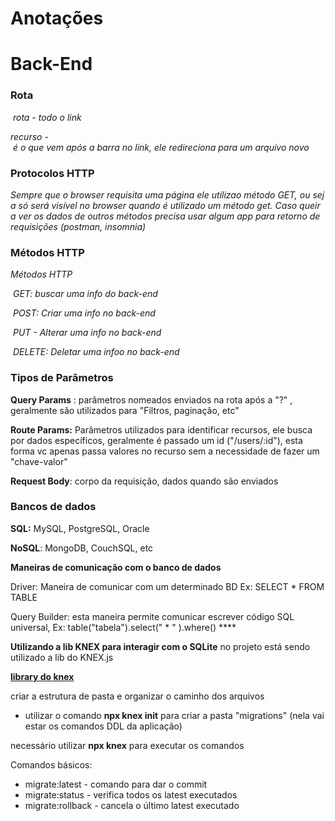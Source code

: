 # Anotações

#  Back-End
### Rota

 *rota - todo o link*

*recurso - é o que vem após a barra no link, ele redireciona para um arquivo novo*

### Protocolos HTTP

*Sempre que o browser requisita uma página ele utilizao método GET, ou seja só será visível no browser quando é utilizado um método get. Caso queira ver os dados de outros métodos precisa usar algum app para retorno de requisições (postman, insomnia)*

### Métodos HTTP

*Métodos HTTP*

 *GET: buscar uma info do back-end*

 *POST: Criar uma info no back-end*

 *PUT - Alterar uma info no back-end*

 *DELETE: Deletar uma infoo no back-end*

### Tipos de Parâmetros

**Query Params** : parâmetros nomeados enviados na rota após a "?" ,  geralmente são utilizados para "Filtros, paginação, etc"

**Route Params:** Parâmetros utilizados para identificar recursos, ele busca por dados específicos, geralmente é passado um id ("/users/:id"), esta forma vc apenas passa valores no recurso sem a necessidade de fazer um "chave-valor" 

**Request Body**:  corpo da requisição, dados quando são enviados

### Bancos de dados

**SQL:** MySQL, PostgreSQL, Oracle

**NoSQL**: MongoDB, CouchSQL, etc

**Maneiras de comunicação com o banco de dados**

Driver: Maneira de comunicar com um determinado BD Ex: SELECT * FROM TABLE

Query Builder: esta maneira permite comunicar escrever código SQL universal, Ex: table("tabela").select(" * " ).where() ****

**Utilizando a lib KNEX para interagir com o SQLite**
no projeto está sendo utilizado a lib do KNEX.js

**[library do knex](http://knexjs.org/#Schema-createTable)**

criar a estrutura de pasta e organizar o caminho dos arquivos 

- utilizar o comando **npx knex init** para criar a pasta "migrations" (nela vai estar os comandos DDL da aplicação)

necessário utilizar **npx knex** para executar os comandos

Comandos básicos:

- migrate:latest - comando para dar o commit
- migrate:status - verifica todos os latest executados
- migrate:rollback - cancela o último latest executado

